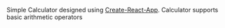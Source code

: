 Simple Calculator designed using [Create-React-App](https://github.com/facebook/create-react-app).  Calculator supports basic arithmetic operators
